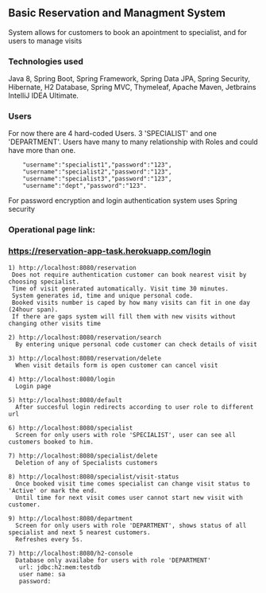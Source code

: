 ## Basic Reservation and Managment System 
System allows for customers to book an apointment to specialist, and for users to manage visits 

### Technologies used
Java 8,
Spring Boot, 
Spring Framework, 
Spring Data JPA,
Spring Security,
Hibernate,
H2 Database,
Spring MVC,
Thymeleaf,
Apache Maven,
Jetbrains IntelliJ IDEA Ultimate.

### Users
For now there are 4 hard-coded Users. 3 'SPECIALIST' and one 'DEPARTMENT'.
Users have many to many relationship with Roles and could have more than one.
```
    "username":"specialist1","password":"123",
    "username":"specialist2","password":"123",
    "username":"specialist3","password":"123",
    "username":"dept","password":"123".
```
For password encryption and login authentication system uses Spring security

### Operational page link:
### https://reservation-app-task.herokuapp.com/login

```
1) http://localhost:8080/reservation
 Does not require authentication customer can book nearest visit by choosing specialist. 
 Time of visit generated automatically. Visit time 30 minutes.
 System generates id, time and unique personal code.
 Booked visits number is caped by how many visits can fit in one day (24hour span).
 If there are gaps system will fill them with new visits without changing other visits time
  
2) http://localhost:8080/reservation/search
  By entering unique personal code customer can check details of visit
  
3) http://localhost:8080/reservation/delete
  When visit details form is open customer can cancel visit

4) http://localhost:8080/login
  Login page
  
5) http://localhost:8080/default
  After succesful login redirects according to user role to different url
  
6) http://localhost:8080/specialist
  Screen for only users with role 'SPECIALIST', user can see all customers booked to him.

7) http://localhost:8080/specialist/delete
  Deletion of any of Specialists customers
  
8) http://localhost:8080/specialist/visit-status
  Once booked visit time comes specialist can change visit status to 'Active' or mark the end. 
  Until time for next visit comes user cannot start new visit with customer.
 
9) http://localhost:8080/department
  Screen for only users with role 'DEPARTMENT', shows status of all specialist and next 5 nearest customers.
  Refreshes every 5s.
 
7) http://localhost:8080/h2-console
  Database only availabe for users with role 'DEPARTMENT'
   url: jdbc:h2:mem:testdb
   user name: sa
   password: 
```
